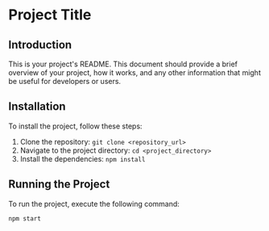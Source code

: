 # Project Title

## Introduction
This is your project's README. This document should provide a brief overview of your project, how it works, and any other information that might be useful for developers or users.

## Installation
To install the project, follow these steps:

1. Clone the repository: `git clone <repository_url>`
2. Navigate to the project directory: `cd <project_directory>`
3. Install the dependencies: `npm install`

## Running the Project
To run the project, execute the following command:

```bash
npm start
